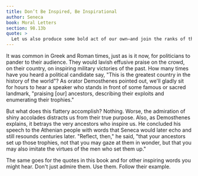 ```yaml
---
title: Don’t Be Inspired, Be Inspirational
author: Seneca
book: Moral Letters
section: 98.13b
quote: >
  Let us also produce some bold act of our own—and join the ranks of the most emulated.
---
```


It was common in Greek and Roman times, just as is it now, for politicians to pander to their audience. They would lavish effusive praise on the crowd, on their country, on inspiring military victories of the past. How many times have you heard a political candidate say, "This is the greatest country in the history of the world"? As orator Demosthenes pointed out, we'll gladly sit for hours to hear a speaker who stands in front of some famous or sacred landmark, "praising [our] ancestors, describing their exploits and enumerating their trophies."

But what does this flattery accomplish? Nothing. Worse, the admiration of shiny accolades distracts us from their true purpose. Also, as Demosthenes explains, it betrays the very ancestors who inspire us. He concluded his speech to the Athenian people with words that Seneca would later echo and still resounds centuries later. "Reflect, then," he said, "that your ancestors set up those trophies, not that you may gaze at them in wonder, but that you may also imitate the virtues of the men who set them up."

The same goes for the quotes in this book and for other inspiring words you might hear. Don't just admire them. Use them. Follow their example.
